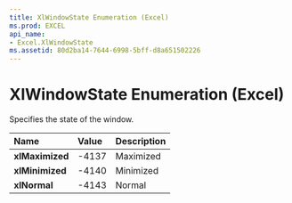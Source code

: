 ```yaml
---
title: XlWindowState Enumeration (Excel)
ms.prod: EXCEL
api_name:
- Excel.XlWindowState
ms.assetid: 80d2ba14-7644-6998-5bff-d8a651502226
---
```



# XlWindowState Enumeration (Excel)

Specifies the state of the window.



|**Name**|**Value**|**Description**|
|:-----|:-----|:-----|
| **xlMaximized**|-4137|Maximized|
| **xlMinimized**|-4140|Minimized|
| **xlNormal**|-4143|Normal|

